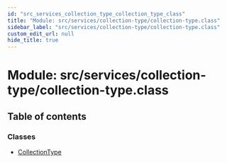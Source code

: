 ```yaml
---
id: "src_services_collection_type_collection_type_class"
title: "Module: src/services/collection-type/collection-type.class"
sidebar_label: "src/services/collection-type/collection-type.class"
custom_edit_url: null
hide_title: true
---
```


# Module: src/services/collection-type/collection-type.class

## Table of contents

### Classes

- [CollectionType](../classes/src_services_collection_type_collection_type_class.collectiontype.md)
